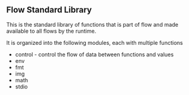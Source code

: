## Flow Standard Library

This is the standard library of functions that is part of flow and made available to 
all flows by the runtime.

It is organized into the following modules, each with multiple functions
* control - control the flow of data between functions and values
* env
* fmt
* img
* math
* stdio